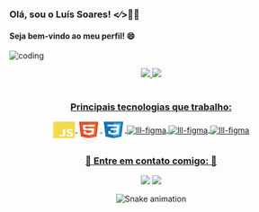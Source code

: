  <h3>Olá, sou o Luís Soares! <⁄>👨‍💻</h3>
 <h4>Seja bem-vindo ao meu perfil! 😄</h4>

 ![coding](https://user-images.githubusercontent.com/97695565/150355371-37f0813b-bf0e-4bbb-a178-e24414cb8f39.gif)

 
<div align="center">
  <a href="https://github.com/SrLLL10">
  <img height="170em" src="https://github-readme-stats.vercel.app/api?username=SrLLL10&show_icons=true&theme=tokyonight&include_all_commits=true&count_private=true"/>
   <img height="130em" src="https://github-readme-stats.vercel.app/api/top-langs/?username=SrLLL10&layout=compact&langs_count=7&theme=tokyonight"/>
</div>
<div  align="center" style="display: inline_block"><br>
 <h3>Principais tecnologias que trabalho:</h3>
  <img align="center" alt="lll-Js" height="30" width="40" src="https://raw.githubusercontent.com/devicons/devicon/master/icons/javascript/javascript-plain.svg">
  <img align="center" alt="lll-HTML" height="30" width="40" src="https://raw.githubusercontent.com/devicons/devicon/master/icons/html5/html5-original.svg">
  <img align="center" alt="lll-CSS" height="30" width="40" src="https://raw.githubusercontent.com/devicons/devicon/master/icons/css3/css3-original.svg">
  <img align="center" alt="lll-figma" height="30" width="40" src="https://cdn.jsdelivr.net/gh/devicons/devicon/icons/figma/figma-original.svg">
  <img align="center" alt="lll-figma" height="30" width="40" src="https://cdn.jsdelivr.net/gh/devicons/devicon/icons/git/git-original.svg">
  <img align="center" alt="lll-figma" height="30" width="40" src="https://cdn.jsdelivr.net/gh/devicons/devicon/icons/github/github-original.svg">
</div>
  
  ##
 
<div align="center"> 
  <h3>📩 Entre em contato comigo: 📩</h3>
  <a href = "mailto:lll10sssaaa@gmail.com"><img src="https://img.shields.io/badge/Gmail-D14836?style=for-the-badge&logo=gmail&logoColor=white" target="_blank"></a>
  <a href="https://www.linkedin.com" target="_blank"><img src="https://img.shields.io/badge/-LinkedIn-%230077B5?style=for-the-badge&logo=linkedin&logoColor=white" target="_blank"></a> 
 
![Snake animation](https://github.com/SrLLL10/SrLLL10/blob/output/github-contribution-grid-snake.svg)
 
</div>
